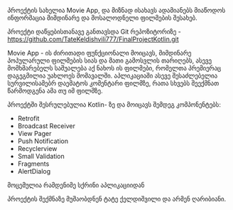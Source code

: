 პროექტის სახელია Movie App, და მიზნად ისახავს ადამიანებს მიაწოდოს ინფორმაცია მიმდინარე და მოსალოდნელი ფილმების შესახებ.


პროექტი დაწყებისთანავე განთავსდა Git რეპოზიტორიზე - https://github.com/TateKeldishvili777/FinalProjectKotlin.git


Movie App - ის ძირითადი ფუნქციონალი მოიცავს, მიმდინარე პოპულარული ფილმების სიას და მათი გამოსვლის თარიღებს,
ასევე მომხმარებელს საშუალება აქ ნახოს ის ფილმები, რომელთა პრემიერაც დაგეგმილია უახლოეს მომავალში.
აპლიკაციაში ასევე შესაძლებელია სურვილისამებრ დაემატოს კომენტარი ფილმზე, რათა სხვებს შეექმნათ წარმოდგენა ამა თუ იმ ფილმზე.


პროექტში შესრულებულია Kotlin- ზე და მოიცავს შემდეგ კომპონენტებს:

* Retrofit
* Broadcast Receiver
* View Pager
* Push Notification
* Recyclerview
* Small Validation
* Fragments
* AlertDialog


მოცემულია რამდენიმე სქრინი აპლიკაციიდან 





















პროექტის შექმნაზე მუშაობდნენ ტატე ქელდიშვილი და არმენ ღარიბიანი.



